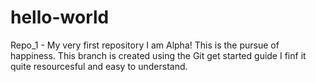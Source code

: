 # hello-world
Repo_1 - My very first repository
I am Alpha! This is the pursue of happiness.
This branch is created using the Git get started guide
I finf it quite resourcesful and easy to understand.
